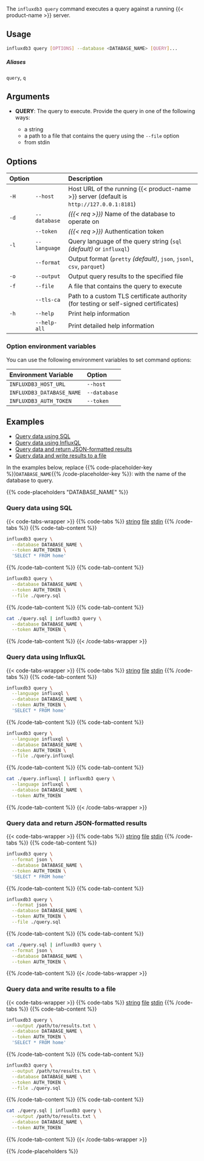 
The `influxdb3 query` command executes a query against a running
{{< product-name >}} server.

## Usage

<!--pytest.mark.skip-->

```bash
influxdb3 query [OPTIONS] --database <DATABASE_NAME> [QUERY]...
```

##### Aliases

`query`, `q`

## Arguments

- **QUERY**: The query to execute. Provide the query in one of the following ways:

  - a string
  - a path to a file that contains the query using the `--file` option
  - from stdin

## Options

| Option |              | Description                                                                              |
| :----- | :----------- | :--------------------------------------------------------------------------------------- |
| `-H`   | `--host`     | Host URL of the running {{< product-name >}} server (default is `http://127.0.0.1:8181`) |
| `-d`   | `--database` | _({{< req >}})_ Name of the database to operate on                                       |
|        | `--token`    | _({{< req >}})_ Authentication token                                                     |
| `-l`   | `--language` | Query language of the query string (`sql` _(default)_ or `influxql`)                     |
|        | `--format`   | Output format (`pretty` _(default)_, `json`, `jsonl`, `csv`, `parquet`)                  |
| `-o`   | `--output`   | Output query results to the specified file                                               |
| `-f`   | `--file`     | A file that contains the query to execute                                                |
|        | `--tls-ca`   | Path to a custom TLS certificate authority (for testing or self-signed certificates)     |
| `-h`   | `--help`     | Print help information                                                                   |
|        | `--help-all` | Print detailed help information                                                          |

### Option environment variables

You can use the following environment variables to set command options:

| Environment Variable      | Option       |
| :------------------------ | :----------- |
| `INFLUXDB3_HOST_URL`      | `--host`     |
| `INFLUXDB3_DATABASE_NAME` | `--database` |
| `INFLUXDB3_AUTH_TOKEN`    | `--token`    |

## Examples

- [Query data using SQL](#query-data-using-sql)
- [Query data using InfluxQL](#query-data-using-influxql)
- [Query data and return JSON-formatted results](#query-data-and-return-json-formatted-results)
- [Query data and write results to a file](#query-data-and-write-results-to-a-file)

In the examples below, replace
{{% code-placeholder-key %}}`DATABASE_NAME`{{% /code-placeholder-key %}}:
with the name of the database to query.

{{% code-placeholders "DATABASE_NAME" %}}

### Query data using SQL

{{< code-tabs-wrapper >}}
{{% code-tabs %}}
[string](#)
[file](#)
[stdin](#)
{{% /code-tabs %}}
{{% code-tab-content %}}
<!--pytest.mark.skip-->

```bash
influxdb3 query \
  --database DATABASE_NAME \
  --token AUTH_TOKEN \
  'SELECT * FROM home'
```
{{% /code-tab-content %}}
{{% code-tab-content %}}
<!--pytest.mark.skip-->

```bash
influxdb3 query \
  --database DATABASE_NAME \
  --token AUTH_TOKEN \
  --file ./query.sql
```
{{% /code-tab-content %}}
{{% code-tab-content %}}
<!--pytest.mark.skip-->

```bash
cat ./query.sql | influxdb3 query \
  --database DATABASE_NAME \
  --token AUTH_TOKEN \
```
{{% /code-tab-content %}}
{{< /code-tabs-wrapper >}}

### Query data using InfluxQL

{{< code-tabs-wrapper >}}
{{% code-tabs %}}
[string](#)
[file](#)
[stdin](#)
{{% /code-tabs %}}
{{% code-tab-content %}}
<!--pytest.mark.skip-->

```bash
influxdb3 query \
  --language influxql \
  --database DATABASE_NAME \
  --token AUTH_TOKEN \
  'SELECT * FROM home'
```
{{% /code-tab-content %}}
{{% code-tab-content %}}
<!--pytest.mark.skip-->

```bash
influxdb3 query \
  --language influxql \
  --database DATABASE_NAME \
  --token AUTH_TOKEN \
  --file ./query.influxql
```
{{% /code-tab-content %}}
{{% code-tab-content %}}
<!--pytest.mark.skip-->

```bash
cat ./query.influxql | influxdb3 query \
  --language influxql \
  --database DATABASE_NAME \
  --token AUTH_TOKEN
```
{{% /code-tab-content %}}
{{< /code-tabs-wrapper >}}

### Query data and return JSON-formatted results

{{< code-tabs-wrapper >}}
{{% code-tabs %}}
[string](#)
[file](#)
[stdin](#)
{{% /code-tabs %}}
{{% code-tab-content %}}
<!--pytest.mark.skip-->

```bash
influxdb3 query \
  --format json \
  --database DATABASE_NAME \
  --token AUTH_TOKEN \
  'SELECT * FROM home'
```
{{% /code-tab-content %}}
{{% code-tab-content %}}
<!--pytest.mark.skip-->

```bash
influxdb3 query \
  --format json \
  --database DATABASE_NAME \
  --token AUTH_TOKEN \
  --file ./query.sql
```
{{% /code-tab-content %}}
{{% code-tab-content %}}
<!--pytest.mark.skip-->

```bash
cat ./query.sql | influxdb3 query \
  --format json \
  --database DATABASE_NAME \
  --token AUTH_TOKEN \
```
{{% /code-tab-content %}}
{{< /code-tabs-wrapper >}}

### Query data and write results to a file

{{< code-tabs-wrapper >}}
{{% code-tabs %}}
[string](#)
[file](#)
[stdin](#)
{{% /code-tabs %}}
{{% code-tab-content %}}
<!--pytest.mark.skip-->

```bash
influxdb3 query \
  --output /path/to/results.txt \
  --database DATABASE_NAME \
  --token AUTH_TOKEN \
  'SELECT * FROM home'
```
{{% /code-tab-content %}}
{{% code-tab-content %}}
<!--pytest.mark.skip-->

```bash
influxdb3 query \
  --output /path/to/results.txt \
  --database DATABASE_NAME \
  --token AUTH_TOKEN \
  --file ./query.sql
```
{{% /code-tab-content %}}
{{% code-tab-content %}}
<!--pytest.mark.skip-->

```bash
cat ./query.sql | influxdb3 query \
  --output /path/to/results.txt \
  --database DATABASE_NAME \
  --token AUTH_TOKEN
```
{{% /code-tab-content %}}
{{< /code-tabs-wrapper >}}

{{% /code-placeholders %}}
